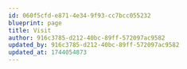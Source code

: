 ```yaml
---
id: 060f5cfd-e871-4e34-9f93-cc7bcc055232
blueprint: page
title: Visit
author: 916c3785-d212-40bc-89ff-572097ac9582
updated_by: 916c3785-d212-40bc-89ff-572097ac9582
updated_at: 1744054873
---
```

